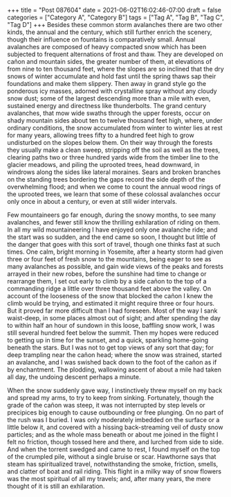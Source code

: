 +++
title = "Post 087604"
date = 2021-06-02T16:02:46-07:00
draft = false
categories = ["Category A", "Category B"]
tags = ["Tag A", "Tag B", "Tag C", "Tag D"]
+++
Besides these common storm avalanches there are two other kinds, the annual and the century, which still further enrich the scenery, though their influence on fountains is comparatively small. Annual avalanches are composed of heavy compacted snow which has been subjected to frequent alternations of frost and thaw. They are developed on cañon and mountain sides, the greater number of them, at elevations of from nine to ten thousand feet, where the slopes are so inclined that the dry snows of winter accumulate and hold fast until the spring thaws sap their foundations and make them slippery. Then away in grand style go the ponderous icy masses, adorned with crystalline spray without any cloudy snow dust; some of the largest descending more than a mile with even, sustained energy and directness like thunderbolts. The grand century avalanches, that mow wide swaths through the upper forests, occur on shady mountain sides about ten to twelve thousand feet high, where, under ordinary conditions, the snow accumulated from winter to winter lies at rest for many years, allowing trees fifty to a hundred feet high to grow undisturbed on the slopes below them. On their way through the forests they usually make a clean sweep, stripping off the soil as well as the trees, clearing paths two or three hundred yards wide from the timber line to the glacier meadows, and piling the uprooted trees, head downward, in windrows along the sides like lateral moraines. Sears and broken branches on the standing trees bordering the gaps record the side depth of the overwhelming flood; and when we come to count the annual wood rings of the uprooted trees, we learn that some of these colossal avalanches occur only once in about a century, or even at still wider intervals.

Few mountaineers go far enough, during the snowy months, to see many avalanches, and fewer still know the thrilling exhilaration of riding on them. In all my wild mountaineering I have enjoyed only one avalanche ride; and the start was so sudden, and the end came so soon, I thought but little of the danger that goes with this sort of travel, though one thinks fast at such times. One calm, bright morning in Yosemite, after a hearty storm had given three or four feet of fresh snow to the mountains, being eager to see as many avalanches as possible, and gain wide views of the peaks and forests arrayed in their new robes, before the sunshine had time to change or rearrange them, I set out early to climb by a side cañon to the top of a commanding ridge a little over three thousand feet above the valley. On account of the looseness of the snow that blocked the cañon I knew the climb would be trying, and estimated it might require three or four hours. But it proved far more difficult than I had foreseen. Most of the way I sank waist-deep, in some places almost out of sight; and after spending the day to within half an hour of sundown in this loose, baffling snow work, I was still several hundred feet below the summit. Then my hopes were reduced to getting up in time for the sunset, and a quick, sparkling home-going beneath the stars. But I was not to get top views of any sort that day; for deep trampling near the cañon head; where the snow was strained, started an avalanche, and I was swished back down to the foot of the cañon as if by enchantment. The plodding, wallowing ascent of about a mile had taken all day, the undoing descent perhaps a minute.

When the snow suddenly gave way, I instinctively threw myself on my back and spread my arms, to try to keep from sinking. Fortunately, though the grade of the cañon was steep, it was not interrupted by step levels or precipices big enough to cause outbounding or free plunging. On no part of the rush was I buried. I was only moderately imbedded on the surface or a little below it, and covered with a hissing back-streaming veil of dusty snow particles; and as the whole mass beneath or about me joined in the flight I felt no friction, though tossed here and there, and lurched from side to side. And when the torrent swedged and came to rest, I found myself on the top of the crumpled pile, without a single bruise or scar. Hawthorne says that steam has spiritualized travel, notwithstanding the smoke, friction, smells, and clatter of boat and rail riding. This flight in a milky way of snow flowers was the most spiritual of all my travels; and, after many years, the mere thought of it is still an exhilaration.
